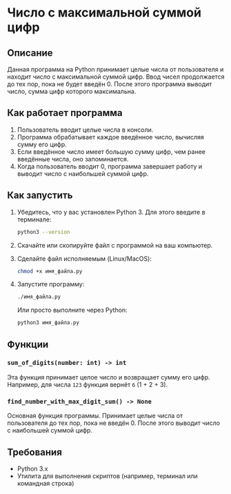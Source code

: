# Число с максимальной суммой цифр

## Описание

Данная программа на Python принимает целые числа от пользователя и находит число с максимальной суммой цифр. Ввод чисел продолжается до тех пор, пока не будет введён 0. После этого программа выводит число, сумма цифр которого максимальна.

## Как работает программа

1. Пользователь вводит целые числа в консоли.
2. Программа обрабатывает каждое введённое число, вычисляя сумму его цифр.
3. Если введённое число имеет большую сумму цифр, чем ранее введённые числа, оно запоминается.
4. Когда пользователь вводит 0, программа завершает работу и выводит число с наибольшей суммой цифр.

## Как запустить

1. Убедитесь, что у вас установлен Python 3. Для этого введите в терминале:

    ```bash
    python3 --version
    ```

2. Скачайте или скопируйте файл с программой на ваш компьютер.

3. Сделайте файл исполняемым (Linux/MacOS):

    ```bash
    chmod +x имя_файла.py
    ```

4. Запустите программу:

    ```bash
    ./имя_файла.py
    ```

    Или просто выполните через Python:

    ```bash
    python3 имя_файла.py
    ```

## Функции

### `sum_of_digits(number: int) -> int`

Эта функция принимает целое число и возвращает сумму его цифр. Например, для числа `123` функция вернёт `6` (1 + 2 + 3).

### `find_number_with_max_digit_sum() -> None`

Основная функция программы. Принимает целые числа от пользователя до тех пор, пока не введён 0. После этого выводит число с наибольшей суммой цифр.

## Требования

- Python 3.x
- Утилита для выполнения скриптов (например, терминал или командная строка)




